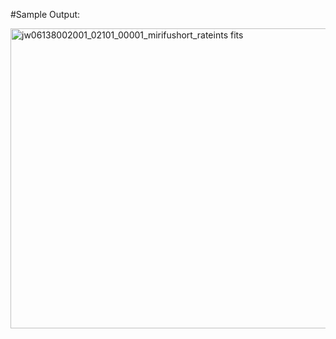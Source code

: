 #Sample Output:

<img width="640" height="480" alt="jw06138002001_02101_00001_mirifushort_rateints fits" src="https://github.com/user-attachments/assets/e900b8a8-5299-455b-8661-e4678fdcf733" />
